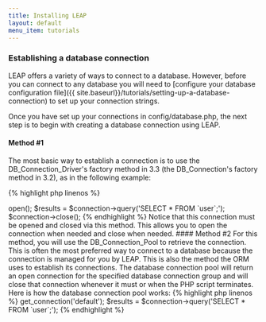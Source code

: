 ```yaml
---
title: Installing LEAP
layout: default
menu_item: tutorials
---
```


### Establishing a database connection

LEAP offers a variety of ways to connect to a database. However, before you can connect to any database you will need to [configure your database configuration file]({{ site.baseurl}}/tutorials/setting-up-a-database-connection) to set up your connection strings.

Once you have set up your connections in config/database.php, the next step is to begin with creating a database connection using LEAP.

#### Method #1

The most basic way to establish a connection is to use the DB_Connection_Driver's factory method in 3.3 (the DB_Connection's factory method in 3.2), as in the following example:

{% highlight php linenos %}
<?php
$connection = DB_Connection_Driver::factory('default');
$connection->open();
$results = $connection->query('SELECT * FROM `user`;');
$connection->close();
{% endhighlight %}

Notice that this connection must be opened and closed via this method. This allows you to open the connection when needed and close when needed.

#### Method #2

For this method, you will use the DB_Connection_Pool to retrieve the connection. This is often the most preferred way to connect to a database because the connection is managed for you by LEAP. This is also the method the ORM uses to establish its connections.

The database connection pool will return an open connection for the specified database connection group and will close that connection whenever it must or when the PHP script terminates. Here is how the database connection pool works:

{% highlight php linenos %}
<?php
$connection = DB_Connection_Pool::instance()->get_connection('default');
$results = $connection->query('SELECT * FROM `user`;');
{% endhighlight %}